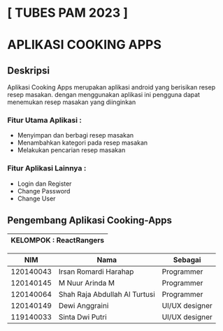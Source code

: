 # [ TUBES PAM 2023 ]
# APLIKASI COOKING APPS 

## Deskripsi
Aplikasi Cooking Apps merupakan aplikasi android  yang berisikan resep resep masakan. dengan menggunakan aplikasi ini pengguna dapat menemukan resep masakan yang diinginkan

### Fitur Utama Aplikasi :
- Menyimpan dan berbagi resep masakan
- Menambahkan kategori pada resep masakan
- Melakukan pencarian resep masakan

### Fitur Aplikasi Lainnya :
- Login dan Register
- Change Password
- Change User

## Pengembang Aplikasi Cooking-Apps 
 
| KELOMPOK : ReactRangers |
| ---------------- |

| NIM  | Nama | Sebagai |
| ----- | --- | --- |
| 120140043  | Irsan Romardi Harahap  | Programmer |
| 120140145  | M Nuur Arinda M  | Programmer |
| 120140064  | Shah Raja Abdullah Al Turtusi  | Programmer |
| 120140149  | Dewi Anggraini  | UI/UX designer |
| 119140033  | Sinta Dwi Putri | UI/UX designer |